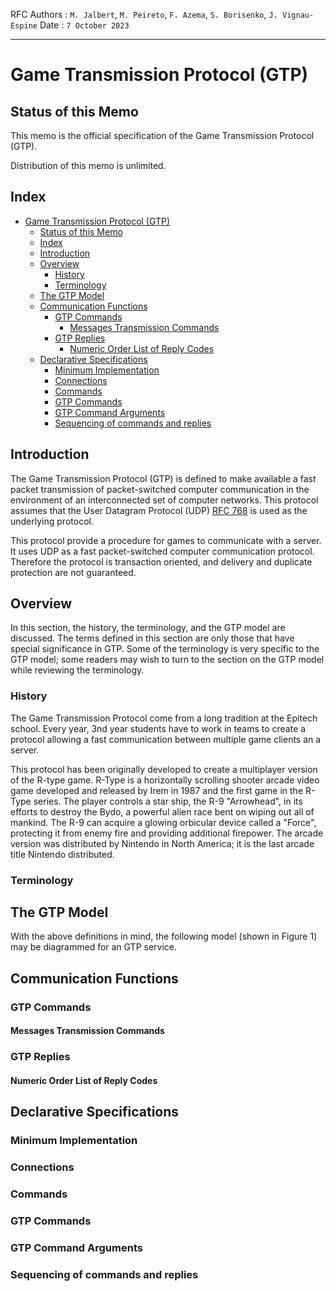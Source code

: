 RFC
Authors : ``M. Jalbert``, ``M. Peireto``, ``F. Azema``, ``S. Borisenko``, ``J. Vignau-Espine``
Date : ``7 October 2023``

---

# Game Transmission Protocol (GTP)

## Status of this Memo

This memo is the official specification of the Game Transmission Protocol (GTP).

Distribution of this memo is unlimited.

## Index

- [Game Transmission Protocol (GTP)](#game-transmission-protocol-gtp)
  - [Status of this Memo](#status-of-this-memo)
  - [Index](#index)
  - [Introduction](#introduction)
  - [Overview](#overview)
    - [History](#history)
    - [Terminology](#terminology)
  - [The GTP Model](#the-gtp-model)
  - [Communication Functions](#communication-functions)
    - [GTP Commands](#gtp-commands)
      - [Messages Transmission Commands](#messages-transmission-commands)
    - [GTP Replies](#gtp-replies)
      - [Numeric Order List of Reply Codes](#numeric-order-list-of-reply-codes)
  - [Declarative Specifications](#declarative-specifications)
    - [Minimum Implementation](#minimum-implementation)
    - [Connections](#connections)
    - [Commands](#commands)
    - [GTP Commands](#gtp-commands-1)
    - [GTP Command Arguments](#gtp-command-arguments)
    - [Sequencing of commands and replies](#sequencing-of-commands-and-replies)

## Introduction

The Game Transmission Protocol (GTP) is defined to make available a
fast packet transmission of packet-switched computer communication in the
environment of an interconnected set of computer networks. This
protocol assumes that the User Datagram Protocol (UDP) [RFC 768](https://www.ietf.org/rfc/rfc768.txt)
is used as the underlying protocol.

This protocol provide a procedure for games to communicate with a server.
It uses UDP as a fast packet-switched computer communication protocol.
Therefore the protocol is transaction oriented, and delivery and duplicate
protection are not guaranteed.

## Overview

In this section, the history, the terminology, and the GTP model are discussed.
The terms defined in this section are only those that have special
significance in GTP. Some of the terminology is very specific to the GTP model;
some readers may wish to turn to the section on the GTP model while reviewing
the terminology.

### History

The Game Transmission Protocol come from a long tradition at the Epitech school.
Every year, 3nd year students have to work in teams to create a protocol
allowing a fast communication between multiple game clients an a server.

This protocol has been originally developed to create a multiplayer version of
the R-type game.
R-Type is a horizontally scrolling shooter arcade video game developed and
released by Irem in 1987 and the first game in the R-Type series.
The player controls a star ship, the R-9 "Arrowhead", in its efforts to destroy
the Bydo, a powerful alien race bent on wiping out all of mankind.
The R-9 can acquire a glowing orbicular device called a "Force", protecting it
from enemy fire and providing additional firepower.
The arcade version was distributed by Nintendo in North America; it is the last
arcade title Nintendo distributed.

### Terminology

## The GTP Model

With the above definitions in mind, the following model (shown in Figure 1)
may be diagrammed for an GTP service.

## Communication Functions

### GTP Commands

#### Messages Transmission Commands

### GTP Replies

#### Numeric Order List of Reply Codes

## Declarative Specifications

### Minimum Implementation

### Connections

### Commands

### GTP Commands

### GTP Command Arguments

### Sequencing of commands and replies
